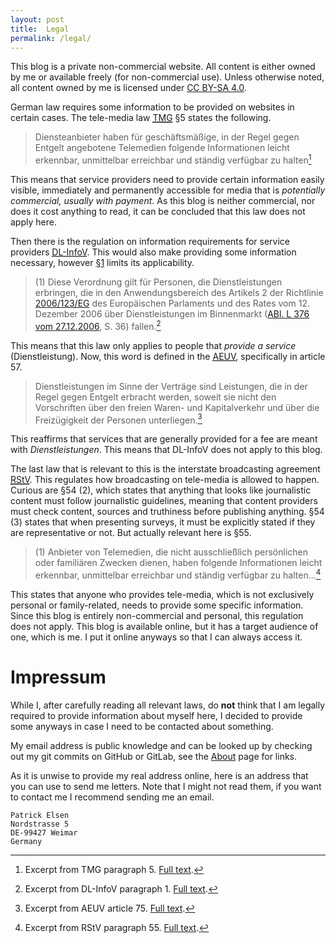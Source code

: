 ```yaml
---
layout: post
title:  Legal
permalink: /legal/
---
```


This blog is a private non-commercial website. All content is either owned by me or available freely (for non-commercial use). Unless otherwise noted, all content owned by me is licensed under [CC BY-SA 4.0][].

German law requires some information to be provided on websites in certain cases. The tele-media law [<abbr title="Telemediengesetz">TMG</abbr>][TMG] §5 states the following.

>   Diensteanbieter haben für geschäftsmäßige, in der Regel gegen Entgelt angebotene Telemedien folgende Informationen leicht erkennbar, unmittelbar erreichbar und ständig verfügbar zu halten[^1]

This means that service providers need to provide certain information easily visible, immediately and permanently accessible for media that is *potentially commercial, usually with payment*. As this blog is neither commercial, nor does it cost anything to read, it can be concluded that this law does not apply here.

Then there is the regulation on information requirements for service providers [<abbr title="Dienstleistungs-Informationspflichten-Verordnung">DL-InfoV</abbr>][DL-InfoV]. This would also make providing some information necessary, however [§1][DL-InfoV §1] limits its applicability.

>   (1) Diese Verordnung gilt für Personen, die Dienstleistungen erbringen, die in den Anwendungsbereich des Artikels 2 der Richtlinie [2006/123/EG][] des Europäischen Parlaments und des Rates vom 12. Dezember 2006 über Dienstleistungen im Binnenmarkt ([ABl. L 376 vom 27.12.2006][], S. 36) fallen.[^2]

This means that this law only applies to people that *provide a service* (Dienstleistung). Now, this word is defined in the [<abbr title="Vertrag über die Arbeitsweise der Europäischen Union">AEUV</abbr>][AEUV], specifically in article 57.

>   Dienstleistungen im Sinne der Verträge sind Leistungen, die in der Regel gegen Entgelt erbracht werden, soweit sie nicht den Vorschriften über den freien Waren- und Kapitalverkehr und über die Freizügigkeit der Personen unterliegen.[^3]

This reaffirms that services that are generally provided for a fee are meant with *Dienstleistungen*. This means that <abbr>DL-InfoV</abbr> does not apply to this blog.

The last law that is relevant to this is the interstate broadcasting agreement [<abbr title="Rundfunkstaatsvertrag">RStV</abbr>][RStV]. This regulates how broadcasting on tele-media is allowed to happen. Curious are §54 (2), which states that anything that looks like journalistic content must follow journalistic guidelines, meaning that content providers must check content, sources and truthiness before publishing anything. §54 (3) states that when presenting surveys, it must be explicitly stated if they are representative or not. But actually relevant here is §55.

>   (1) Anbieter von Telemedien, die nicht ausschließlich persönlichen oder familiären Zwecken dienen, haben folgende Informationen leicht erkennbar, unmittelbar erreichbar und ständig verfügbar zu halten…[^4]

This states that anyone who provides tele-media, which is not exclusively personal or family-related, needs to provide some specific information. Since this blog is entirely non-commercial and personal, this regulation does not apply. This blog is available online, but it has a target audience of one, which is me. I put it online anyways so that I can always access it.

# Impressum

While I, after carefully reading all relevant laws, do **not** think that I am legally required to provide information about myself here, I decided to provide some anyways in case I need to be contacted about something. 

My email address is public knowledge and can be looked up by checking out my <abbr>git</abbr> commits on GitHub or GitLab, see the [About][] page for links. 

As it is unwise to provide my real address online, here is an address that you can use to send me letters. Note that I might not read them, if you want to contact me I recommend sending me an email.

    Patrick Elsen  
    Nordstrasse 5
    DE-99427 Weimar
    Germany

[^1]: Excerpt from <abbr>TMG</abbr> paragraph 5. [Full text][TMG §5].
[^2]: Excerpt from <abbr>DL-InfoV</abbr> paragraph 1. [Full text][DL-InfoV §1].
[^3]: Excerpt from <abbr>AEUV</abbr> article 75. [Full text][AEUV Art. 57].
[^4]: Excerpt from <abbr>RStV</abbr> paragraph 55. [Full text][RStV].

[CC BY-SA 4.0]: https://creativecommons.org/licenses/by-sa/4.0/
[TMG]: https://www.gesetze-im-internet.de/tmg/index.html
[TMG §5]: https://www.gesetze-im-internet.de/tmg/__5.html
[DL-InfoV]: https://www.gesetze-im-internet.de/dlinfov/index.html
[DL-InfoV §1]: https://www.gesetze-im-internet.de/dlinfov/__1.html
[2006/123/EG]: https://eur-lex.europa.eu/legal-content/DE/TXT/?uri=CELEX:32006L0123
[ABl. L 376 vom 27.12.2006]: https://eur-lex.europa.eu/legal-content/DE/TXT/?uri=OJ%3AL%3A2006%3A376%3ATOC
[AEUV]: https://dejure.org/gesetze/AEUV
[AEUV Art. 57]: https://dejure.org/gesetze/AEUV/57.html
[RStV]: http://www.ard-werbung.de/fileadmin/user_upload/media-perspektiven/Dokumentation/2016-1_Rundfunkstaatsvertrag.pdf
[About]: /about
